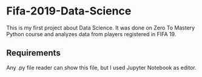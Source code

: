 # Fifa-2019-Data-Science
This is my first project about Data Science. It was done on Zero To Mastery Python course and analyzes data from players registered in FIFA 19.

## Requirements
Any .py file reader can show this file, but I used Jupyter Notebook as editor.
